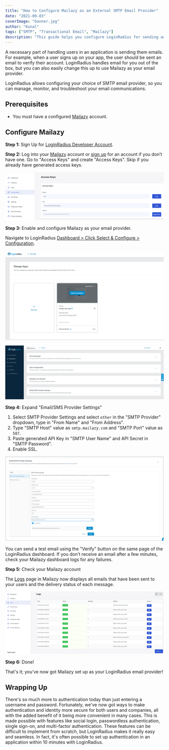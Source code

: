 ```yaml
---
title: "How to Configure Mailazy as an External SMTP Email Provider"
date: "2021-09-03"
coverImage: "banner.jpg"
author: "Kunal"
tags: ["SMTP", "Transactional Email", "Mailazy"]
description: "This guide helps you configure LoginRadius for sending authentication and other transactional emails using Mailazy."
---
```


A necessary part of handling users in an application is sending them emails. For example, when a user signs up on your app, the user should be sent an email to verify their account. LoginRadius handles email for you out of the box, but you can also easily change this up to use Mailazy as your email provider.

LoginRadius allows configuring your choice of SMTP email provider, so you can manage, monitor, and troubleshoot your email communications.

## Prerequisites

- You must have a configured [Mailazy](https://mailazy.com) account.

## Configure Mailazy

**Step 1:** Sign Up for [LoginRadius Developer Account](https://accounts.loginradius.com/auth.aspx?action=register).

**Step 2:** Log into your [Mailazy](https://app.mailazy.com) account or [sign up](https://app.mailazy.com/signup) for an account if you don’t have one. Go to "Access Keys" and create "Access Keys". Skip if you already have generated access keys.

![mailazy-access-keys](mailazy-access-keys.png)

**Step 3:** Enable and configure Mailazy as your email provider.

Navigate to LoginRadius [Dashboard > Click Select & Configure > Configuration](https://dashboard.loginradius.com/configuration).

![lr-dashboard](lr-dashboard.png)

![lr-dashboard-app](lr-dashboard-app.png)

**Step 4:** Expand "Email/SMS Provider Settings" 

1. Select SMTP Provider Settings and select `other` in the "SMTP Provider" dropdown, type in "From Name" and "From Address".
2. Type "SMTP Host" value as `smtp.mailazy.com` and "SMTP Port" value as `587`.
3. Paste generated API Key in "SMTP User Name" and API Secret in "SMTP Password".
4. Enable SSL.

![lr-smtp](lr-smtp.png)

You can send a test email using the "Verify" button on the same page of the LoginRadius dashboard. If you don't receive an email after a few minutes, check your Mailazy dashboard logs for any failures.

**Step 5:** Check your Mailazy account

The [Logs](https://app.mailazy.com/logs) page in Mailazy now displays all emails that have been sent to your users and the delivery status of each message.

![mailazy-logs](mailazy-logs.png)

**Step 6:** Done!

That's it; you've now got Mailazy set up as your LoginRadius email provider!

## Wrapping Up
There's so much more to authentication today than just entering a username and password. Fortunately, we've now got ways to make authentication and identity more secure for both users and companies, all with the added benefit of it being more convenient in many cases. This is made possible with features like social login, passwordless authentication, single sign-on, and multi-factor authentication. These features can be difficult to implement from scratch, but LoginRadius makes it really easy and seamless. In fact, it's often possible to set up authentication in an application within 10 minutes with LoginRadius.


